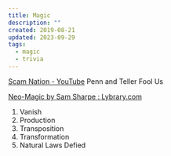 ```yaml
---
title: Magic
description: ""
created: 2019-08-21
updated: 2023-09-29
tags:
  - magic
  - trivia
---
```


[Scam Nation - YouTube](https://www.youtube.com/channel/UCRd9JHiQvqwT8O4d0QGI9jQ)
Penn and Teller Fool Us

[Neo-Magic by Sam Sharpe : Lybrary.com](https://www.lybrary.com/neomagic-p-922967.html)

1. Vanish
2. Production
3. Transposition
4. Transformation
5. Natural Laws Defied
